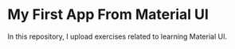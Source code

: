 # My First App From Material UI
In this repository, I upload exercises related to learning Material UI.



